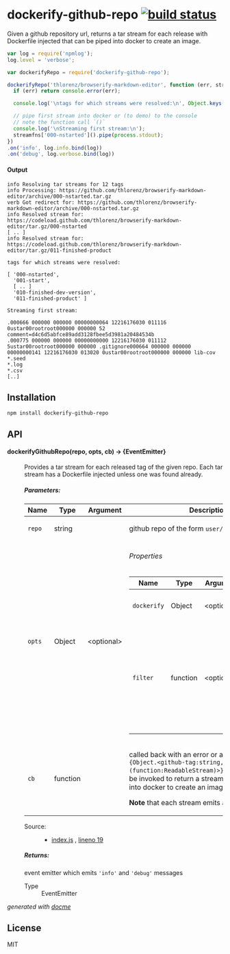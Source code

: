 # dockerify-github-repo [![build status](https://secure.travis-ci.org/thlorenz/dockerify-github-repo.png)](http://travis-ci.org/thlorenz/dockerify-github-repo)

Given a github repository url, returns a tar stream for each release with Dockerfile injected that can be piped into docker to create an image.

```js
var log = require('npmlog');
log.level = 'verbose';

var dockerifyRepo = require('dockerify-github-repo');

dockerifyRepo('thlorenz/browserify-markdown-editor', function (err, streamfns) {
  if (err) return console.error(err);

  console.log('\ntags for which streams were resolved:\n', Object.keys(streamfns));    

  // pipe first stream into docker or (to demo) to the console 
  // note the function call `()`
  console.log('\nStreaming first stream:\n');
  streamfns['000-nstarted']().pipe(process.stdout);
})
.on('info', log.info.bind(log))
.on('debug', log.verbose.bind(log))
```

#### Output

```
info Resolving tar streams for 12 tags
info Processing: https://github.com/thlorenz/browserify-markdown-editor/archive/000-nstarted.tar.gz
verb Got redirect for: https://github.com/thlorenz/browserify-markdown-editor/archive/000-nstarted.tar.gz
info Resolved stream for: https://codeload.github.com/thlorenz/browserify-markdown-editor/tar.gz/000-nstarted
[ .. ]
info Resolved stream for: https://codeload.github.com/thlorenz/browserify-markdown-editor/tar.gz/011-finished-product

tags for which streams were resolved:

[ '000-nstarted',
  '001-start',
  [ .. ]
  '010-finished-dev-version',
  '011-finished-product' ]

Streaming first stream:

.000666 000000 000000 00000000064 12216176030 011116 0ustar00rootroot000000 000000 52 comment=d4c6d5abfce89add3128fbee5d3981a20484534b
.000775 000000 000000 00000000000 12216176030 011112 5ustar00rootroot000000 000000 .gitignore000664 000000 000000 00000000141 12216176030 013020 0ustar00rootroot000000 000000 lib-cov
*.seed
*.log
*.csv
[..]
```

## Installation

    npm install dockerify-github-repo

## API


<!-- START docme generated API please keep comment here to allow auto update -->
<!-- DON'T EDIT THIS SECTION, INSTEAD RE-RUN docme TO UPDATE -->

<div>
<div class="jsdoc-githubify">
<section>
<article>
<div class="container-overview">
<dl class="details">
</dl>
</div>
<dl>
<dt>
<h4 class="name" id="dockerifyGithubRepo"><span class="type-signature"></span>dockerifyGithubRepo<span class="signature">(repo, <span class="optional">opts</span>, cb)</span><span class="type-signature"> &rarr; {EventEmitter}</span></h4>
</dt>
<dd>
<div class="description">
<p>Provides a tar stream for each released tag of the given repo.
Each tar stream has a Dockerfile injected unless one was found already.</p>
</div>
<h5>Parameters:</h5>
<table class="params">
<thead>
<tr>
<th>Name</th>
<th>Type</th>
<th>Argument</th>
<th class="last">Description</th>
</tr>
</thead>
<tbody>
<tr>
<td class="name"><code>repo</code></td>
<td class="type">
<span class="param-type">string</span>
</td>
<td class="attributes">
</td>
<td class="description last"><p>github repo of the form <code>user/reponame</code></p></td>
</tr>
<tr>
<td class="name"><code>opts</code></td>
<td class="type">
<span class="param-type">Object</span>
</td>
<td class="attributes">
&lt;optional><br>
</td>
<td class="description last">
<h6>Properties</h6>
<table class="params">
<thead>
<tr>
<th>Name</th>
<th>Type</th>
<th>Argument</th>
<th class="last">Description</th>
</tr>
</thead>
<tbody>
<tr>
<td class="name"><code>dockerify</code></td>
<td class="type">
<span class="param-type">Object</span>
</td>
<td class="attributes">
&lt;optional><br>
</td>
<td class="description last"><p>passed to <a href="https://github.com/thlorenz/dockerify#tarstream-opts--readablestream">dockerify</a></p></td>
</tr>
<tr>
<td class="name"><code>filter</code></td>
<td class="type">
<span class="param-type">function</span>
</td>
<td class="attributes">
&lt;optional><br>
</td>
<td class="description last"><p>allows filtering tags for which images are created, return <code>false</code> to ignore it or <code>true</code> to include</p></td>
</tr>
</tbody>
</table>
</td>
</tr>
<tr>
<td class="name"><code>cb</code></td>
<td class="type">
<span class="param-type">function</span>
</td>
<td class="attributes">
</td>
<td class="description last"><p>called back with an error or a hash of the form <code>{Object.&lt;github-tag:string, value:(function:ReadableStream)&gt;}</code>
each function can be invoked to return a stream that can be piped into docker to create an image.</p>
<p><strong>Note</strong> that each stream emits all <a href="https://github.com/thlorenz/dockerify#note">dockerify events</a>.</p></td>
</tr>
</tbody>
</table>
<dl class="details">
<dt class="tag-source">Source:</dt>
<dd class="tag-source"><ul class="dummy">
<li>
<a href="https://github.com/thlorenz/dockerify-github-repo/blob/master/index.js">index.js</a>
<span>, </span>
<a href="https://github.com/thlorenz/dockerify-github-repo/blob/master/index.js#L19">lineno 19</a>
</li>
</ul></dd>
</dl>
<h5>Returns:</h5>
<div class="param-desc">
<p>event emitter which emits <code>'info'</code> and <code>'debug'</code> messages</p>
</div>
<dl>
<dt>
Type
</dt>
<dd>
<span class="param-type">EventEmitter</span>
</dd>
</dl>
</dd>
</dl>
</article>
</section>
</div>

*generated with [docme](https://github.com/thlorenz/docme)*
</div>
<!-- END docme generated API please keep comment here to allow auto update -->

## License

MIT
